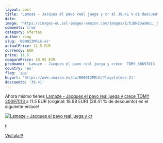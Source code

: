 ```yaml
---
layout: post
title: 'Lamaze - Jacques el pavo real juega y cr al 39.41 % de descuento'
date: 
image: 'https://images-eu.ssl-images-amazon.com/images/I/51BN2oaoNoL._SL200_.jpg'
comments: true
category: ofertas
author: ring
slug: 'B000I2MRLK-es'
actualPrice: 11.5 EUR
currency: EUR
price: 11.5
comparePrice: 18.98 EUR
prodname: 'Lamaze - Jacques el pavo real juega y crece  TOMY 30697013 '
country: 'es'
flag: '🇪🇸'
buyurl: 'https://www.amazon.es/dp/B000I2MRLK/?tag=tolees-21'
descuento: '39.41'
---
```


Ahora mismo tienes [Lamaze - Jacques el pavo real juega y crece  TOMY 30697013 ](https://www.amazon.es/dp/B000I2MRLK/?tag=tolees-21) a 11.5 EUR (original: 18.98 EUR) (39.41 %  de descuento) en el siguiente enlace!

[![Lamaze - Jacques el pavo real juega y cr](https://images-eu.ssl-images-amazon.com/images/I/51BN2oaoNoL._SL200_.jpg)](https://www.amazon.es/dp/B000I2MRLK/?tag=tolees-21)

ℹ️:


[Visítala!!!](https://www.amazon.es/dp/B000I2MRLK/?tag=tolees-21)
